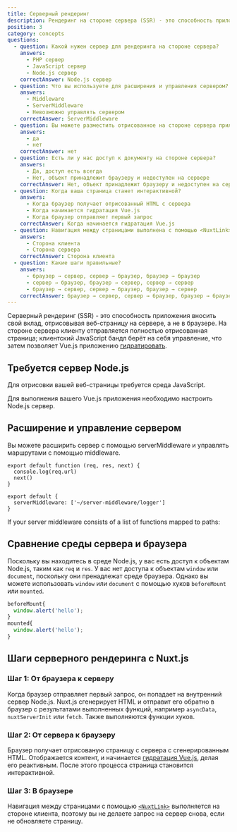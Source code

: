 ```yaml
---
title: Серверный рендеринг
description: Рендеринг на стороне сервера (SSR) - это способность приложения вносить свой вклад, отображая веб-страницу на сервере, а не отрисоывая её в браузере.
position: 3
category: concepts
questions:
  - question: Какой нужен сервер для рендеринга на стороне сервера?
    answers:
      - PHP сервер
      - JavaScript сервер
      - Node.js сервер
    correctAnswer: Node.js сервер
  - question: Что вы используете для расширения и управления сервером?
    answers:
      - Middleware
      - ServerMiddleware
      - Невозможно управлять сервером
    correctAnswer: ServerMiddleware
  - question: Вы можете разместить отрисованное на стороне сервера приложение на бессерверном хостинг-провайдере
    answers:
      - да
      - нет
    correctAnswer: нет
  - question: Есть ли у нас доступ к документу на стороне сервера?
    answers:
      - Да, доступ есть всегда
      - Нет, объект принадлежит браузеру и недоступен на сервере
    correctAnswer: Нет, объект принадлежит браузеру и недоступен на сервере
  - question: Когда ваша страница станет интерактивной?
    answers:
      - Когда браузер получает отрисованный HTML с сервера
      - Когда начинается гидратация Vue.js
      - Когда браузер отправляет первый запрос
    correctAnswer: Когда начинается гидратация Vue.js
  - question: Навигация между страницами выполнена с помощью <NuxtLink>
    answers:
      - Сторона клиента
      - Сторона сервера
    correctAnswer: Сторона клиента
  - question: Какие шаги правильные?
    answers:
      - браузер → сервер, сервер → браузер, браузер → браузер
      - сервер → браузер, браузер → сервер, сервер → сервер
      - браузер → сервер, сервер → браузер, браузер → сервер
    correctAnswer: браузер → сервер, сервер → браузер, браузер → браузер
---
```


Серверный рендеринг (SSR) - это способность приложения вносить свой вклад, отрисовывая веб-страницу на сервере, а не в браузере. На стороне сервера клиенту отправляется полностью отрисованная страница; клиентский JavaScript бандл берёт на себя управление, что затем позволяет Vue.js приложению [гидратировать](https://ssr.vuejs.org/ru/guide/hydration.html).

## Требуется сервер Node.js

Для отрисовки вашей веб-страницы требуется среда JavaScript.

Для выполнения вашего Vue.js приложения необходимо настроить Node.js сервер.

## Расширение и управление сервером

Вы можете расширить сервер с помощью serverMiddleware и управлять маршрутами с помощью middleware.

```js{}[server-middleware/logger.js]
export default function (req, res, next) {
  console.log(req.url)
  next()
}
```

```js{}[nuxt.config.js]
export default {
  serverMiddleware: ['~/server-middleware/logger']
}
```

If your server middleware consists of a list of functions mapped to paths:

## Сравнение среды сервера и браузера

Поскольку вы находитесь в среде Node.js, у вас есть доступ к объектам Node.js, таким как `req` и `res`. У вас нет доступа к объектам `window` или `document`, поскольку они пренадлежат среде браузера. Однако вы можете использовать `window` или `document` с помощью хуков `beforeMount` или `mounted`.

```js
beforeMount{
  window.alert('hello');
}
mounted{
  window.alert('hello');
}
```

## Шаги серверного рендеринга с Nuxt.js

### Шаг 1: От браузера к серверу

Когда браузер отправляет первый запрос, он попадает на внутренний сервер Node.js. Nuxt.js сгенерирует HTML и отправит его обратно в браузер с результатами выполненных функций, например `asyncData`, `nuxtServerInit` или `fetch`. Также выполняются функции хуков.

### Шаг 2: От сервера к браузеру

Браузер получает отрисованую страницу с сервера с сгенерированным HTML. Отображается контент, и начинается [гидратация Vue.js](https://ssr.vuejs.org/ru/guide/hydration.html), делая его реактивным. После этого процесса страница становится интерактивной.

### Шаг 3: В браузере

Навигация между страницами с помощью [`<NuxtLink>`](/docs/2.x/features/nuxt-components#the-nuxtlink-component) выполняется на стороне клиента, поэтому вы не делаете запрос на сервер снова, если не обновляете страницу.

<quiz :questions="questions"></quiz>
